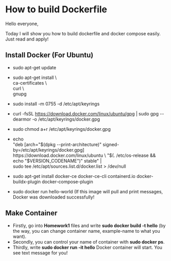 # How to build Dockerfile

Hello everyone,

Today I will show you how to build dockerfile and docker compose easily. Just read and apply!

## Install Docker (For Ubuntu)

- sudo apt-get update
- sudo apt-get install \ \
    ca-certificates \ \
    curl \ \
    gnupg

- sudo install -m 0755 -d /etc/apt/keyrings
- curl -fsSL https://download.docker.com/linux/ubuntu/gpg | sudo gpg --dearmor -o /etc/apt/keyrings/docker.gpg
- sudo chmod a+r /etc/apt/keyrings/docker.gpg
- echo \
  "deb [arch="$(dpkg --print-architecture)" signed-by=/etc/apt/keyrings/docker.gpg] https://download.docker.com/linux/ubuntu \
  "$(. /etc/os-release && echo "$VERSION_CODENAME")" stable" | \
  sudo tee /etc/apt/sources.list.d/docker.list > /dev/null

- sudo apt-get install docker-ce docker-ce-cli containerd.io docker-buildx-plugin docker-compose-plugin

- sudo docker run hello-world (If this image will pull and print messages, Docker was downloaded successfully!

## Make Container

- Firstly, go into **Homework1** files and write **sudo docker build -t hello** (by the way, you can change container name, example-name to what you want).
- Secondly, you can control your name of container with **sudo docker ps**.
- Thirdly, write **sudo docker run -it hello** Docker container will start. You see text message for you!
